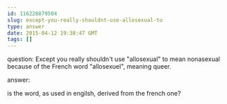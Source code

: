 ```yaml
---
id: 116228879504
slug: except-you-really-shouldnt-use-allosexual-to
type: answer
date: 2015-04-12 19:38:47 GMT
tags: []
---
```

question: Except you really shouldn't use "allosexual" to mean nonasexual because of the French word "allosexuel", meaning queer.

answer: <p>is the word, as used in engilsh, derived from the french one?<br></p>